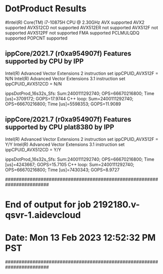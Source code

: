 # DotProduct  Results

#Intel(R) Core(TM) i7-10875H CPU @ 2.30GHz
AVX supported
AVX2 supported
AVX512CD not supported
AVX512ER not supported
AVX512F not supported
AVX512PF not supported
FMA supported
PCLMULQDQ supported
POPCNT supported



ippCore/2021.7 (r0xa954907f)
Features supported by CPU       by IPP
-----------------------------------------
Intel(R) Advanced Vector Extensions 2 instruction set
  ippCPUID_AVX512F    = N/N
Intel(R) Advanced Vector Extensions 3.1 instruction set
  ippCPUID_AVX512CD   = N/N

ippsDotProd_16s32s_Sfs: Sum:2400111292740; OPS=66670216800; Time [us]=3709172; GOPS=17.9744
C++ loop: Sum=2400111292740; OPS=66670216800; Time [us]=5598353; GOPS=11.9089



ippCore/2021.7 (r0xa954907f)
Features supported by CPU  plat8380     by IPP
-----------------------------------------
Intel(R) Advanced Vector Extensions 2 instruction set
  ippCPUID_AVX512F    = Y/Y
Intel(R) Advanced Vector Extensions 3.1 instruction set
  ippCPUID_AVX512CD   = Y/Y

ippsDotProd_16s32s_Sfs: Sum:2400111292740; OPS=66670216800; Time [us]=4243667; GOPS=15.7105
C++ loop: Sum=2400111292740; OPS=66670216800; Time [us]=7430343; GOPS=8.9727

########################################################################
# End of output for job 2192180.v-qsvr-1.aidevcloud
# Date: Mon 13 Feb 2023 12:52:32 PM PST
########################################################################
